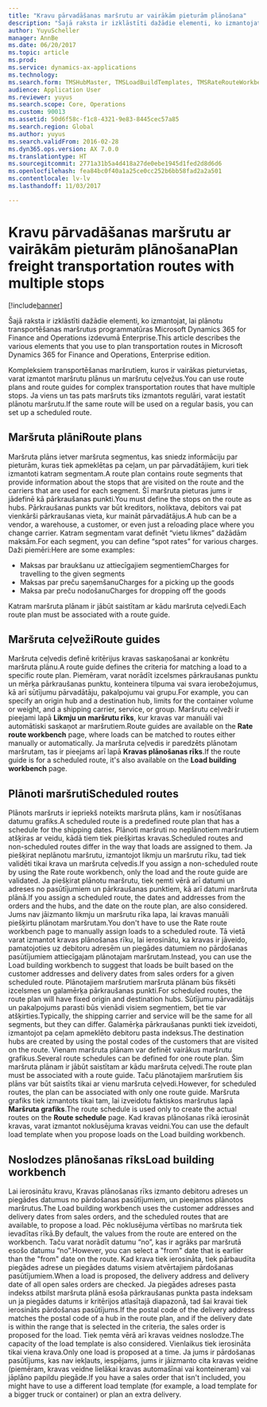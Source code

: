 ```yaml
---
title: "Kravu pārvadāšanas maršrutu ar vairākām pieturām plānošana"
description: "Šajā raksta ir izklāstīti dažādie elementi, ko izmantojat, lai plānotu transportēšanas maršrutus programmatūrā Microsoft Dynamics 365 for Finance and Operations."
author: YuyuScheller
manager: AnnBe
ms.date: 06/20/2017
ms.topic: article
ms.prod: 
ms.service: dynamics-ax-applications
ms.technology: 
ms.search.form: TMSHubMaster, TMSLoadBuildTemplates, TMSRateRouteWorkbench, TMSRouteGuide, TMSRoutePlan, TMSRouteWorkbench, WHSLoadTemplate
audience: Application User
ms.reviewer: yuyus
ms.search.scope: Core, Operations
ms.custom: 90013
ms.assetid: 50d6f58c-f1c8-4321-9e83-8445cec57a85
ms.search.region: Global
ms.author: yuyus
ms.search.validFrom: 2016-02-28
ms.dyn365.ops.version: AX 7.0.0
ms.translationtype: HT
ms.sourcegitcommit: 2771a31b5a4d418a27de0ebe1945d1fed2d8d6d6
ms.openlocfilehash: fea84bc0f40a1a25ce0cc252b6bb58fad2a2a501
ms.contentlocale: lv-lv
ms.lasthandoff: 11/03/2017

---
```


# <a name="plan-freight-transportation-routes-with-multiple-stops"></a><span data-ttu-id="71ccd-103">Kravu pārvadāšanas maršrutu ar vairākām pieturām plānošana</span><span class="sxs-lookup"><span data-stu-id="71ccd-103">Plan freight transportation routes with multiple stops</span></span>

[!include[banner](../includes/banner.md)]


<span data-ttu-id="71ccd-104">Šajā raksta ir izklāstīti dažādie elementi, ko izmantojat, lai plānotu transportēšanas maršrutus programmatūras Microsoft Dynamics 365 for Finance and Operations izdevumā Enterprise.</span><span class="sxs-lookup"><span data-stu-id="71ccd-104">This article describes the various elements that you use to plan transportation routes in Microsoft Dynamics 365 for Finance and Operations, Enterprise edition.</span></span>

<span data-ttu-id="71ccd-105">Kompleksiem transportēšanas maršrutiem, kuros ir vairākas pieturvietas, varat izmantot maršrutu plānus un maršrutu ceļvežus.</span><span class="sxs-lookup"><span data-stu-id="71ccd-105">You can use route plans and route guides for complex transportation routes that have multiple stops.</span></span> <span data-ttu-id="71ccd-106">Ja viens un tas pats maršruts tiks izmantots regulāri, varat iestatīt plānotu maršrutu.</span><span class="sxs-lookup"><span data-stu-id="71ccd-106">If the same route will be used on a regular basis, you can set up a scheduled route.</span></span>

## <a name="route-plans"></a><span data-ttu-id="71ccd-107">Maršruta plāni</span><span class="sxs-lookup"><span data-stu-id="71ccd-107">Route plans</span></span>
<span data-ttu-id="71ccd-108">Maršruta plāns ietver maršruta segmentus, kas sniedz informāciju par pieturām, kuras tiek apmeklētas pa ceļam, un par pārvadātājiem, kuri tiek izmantoti katram segmentam.</span><span class="sxs-lookup"><span data-stu-id="71ccd-108">A route plan contains route segments that provide information about the stops that are visited on the route and the carriers that are used for each segment.</span></span> <span data-ttu-id="71ccd-109">Šī maršruta pieturas jums ir jādefinē kā pārkraušanas punkti.</span><span class="sxs-lookup"><span data-stu-id="71ccd-109">You must define the stops on the route as hubs.</span></span> <span data-ttu-id="71ccd-110">Pārkraušanas punkts var būt kreditors, noliktava, debitors vai pat vienkārši pārkraušanas vieta, kur maināt pārvadātājus.</span><span class="sxs-lookup"><span data-stu-id="71ccd-110">A hub can be a vendor, a warehouse, a customer, or even just a reloading place where you change carrier.</span></span> <span data-ttu-id="71ccd-111">Katram segmentam varat definēt “vietu likmes” dažādām maksām.</span><span class="sxs-lookup"><span data-stu-id="71ccd-111">For each segment, you can define “spot rates” for various charges.</span></span> <span data-ttu-id="71ccd-112">Daži piemēri:</span><span class="sxs-lookup"><span data-stu-id="71ccd-112">Here are some examples:</span></span>

-   <span data-ttu-id="71ccd-113">Maksas par braukšanu uz attiecīgajiem segmentiem</span><span class="sxs-lookup"><span data-stu-id="71ccd-113">Charges for travelling to the given segments</span></span>
-   <span data-ttu-id="71ccd-114">Maksas par preču saņemšanu</span><span class="sxs-lookup"><span data-stu-id="71ccd-114">Charges for a picking up the goods</span></span>
-   <span data-ttu-id="71ccd-115">Maksa par preču nodošanu</span><span class="sxs-lookup"><span data-stu-id="71ccd-115">Charges for dropping off the goods</span></span>

<span data-ttu-id="71ccd-116">Katram maršruta plānam ir jābūt saistītam ar kādu maršruta ceļvedi.</span><span class="sxs-lookup"><span data-stu-id="71ccd-116">Each route plan must be associated with a route guide.</span></span>

## <a name="route-guides"></a><span data-ttu-id="71ccd-117">Maršruta ceļveži</span><span class="sxs-lookup"><span data-stu-id="71ccd-117">Route guides</span></span>
<span data-ttu-id="71ccd-118">Maršruta ceļvedis definē kritērijus kravas saskaņošanai ar konkrētu maršruta plānu.</span><span class="sxs-lookup"><span data-stu-id="71ccd-118">A route guide defines the criteria for matching a load to a specific route plan.</span></span> <span data-ttu-id="71ccd-119">Piemēram, varat norādīt izcelsmes pārkraušanas punktu un mērķa pārkraušanas punktu, konteinera tilpuma vai svara ierobežojumus, kā arī sūtījumu pārvadātāju, pakalpojumu vai grupu.</span><span class="sxs-lookup"><span data-stu-id="71ccd-119">For example, you can specify an origin hub and a destination hub, limits for the container volume or weight, and a shipping carrier, service, or group.</span></span> <span data-ttu-id="71ccd-120">Maršrutu ceļveži ir pieejami lapā **Likmju un maršrutu rīks**, kur kravas var manuāli vai automātiski saskaņot ar maršrutiem.</span><span class="sxs-lookup"><span data-stu-id="71ccd-120">Route guides are available on the **Rate route workbench** page, where loads can be matched to routes either manually or automatically.</span></span> <span data-ttu-id="71ccd-121">Ja maršruta ceļvedis ir paredzēts plānotam maršrutam, tas ir pieejams arī lapā **Kravas plānošanas rīks**.</span><span class="sxs-lookup"><span data-stu-id="71ccd-121">If the route guide is for a scheduled route, it's also available on the **Load building workbench** page.</span></span>

## <a name="scheduled-routes"></a><span data-ttu-id="71ccd-122">Plānoti maršruti</span><span class="sxs-lookup"><span data-stu-id="71ccd-122">Scheduled routes</span></span>
<span data-ttu-id="71ccd-123">Plānots maršruts ir iepriekš noteikts maršruta plāns, kam ir nosūtīšanas datumu grafiks.</span><span class="sxs-lookup"><span data-stu-id="71ccd-123">A scheduled route is a predefined route plan that has a schedule for the shipping dates.</span></span> <span data-ttu-id="71ccd-124">Plānoti maršruti no neplānotiem maršrutiem atšķiras ar veidu, kādā tiem tiek piešķirtas kravas.</span><span class="sxs-lookup"><span data-stu-id="71ccd-124">Scheduled routes and non-scheduled routes differ in the way that loads are assigned to them.</span></span> <span data-ttu-id="71ccd-125">Ja piešķirat neplānotu maršrutu, izmantojot likmju un maršrutu rīku, tad tiek validēti tikai krava un maršruta ceļvedis.</span><span class="sxs-lookup"><span data-stu-id="71ccd-125">If you assign a non-scheduled route by using the Rate route workbench, only the load and the route guide are validated.</span></span> <span data-ttu-id="71ccd-126">Ja piešķirat plānotu maršrutu, tiek ņemti vērā arī datumi un adreses no pasūtījumiem un pārkraušanas punktiem, kā arī datumi maršruta plānā.</span><span class="sxs-lookup"><span data-stu-id="71ccd-126">If you assign a scheduled route, the dates and addresses from the orders and the hubs, and the date on the route plan, are also considered.</span></span> <span data-ttu-id="71ccd-127">Jums nav jāizmanto likmju un maršrutu rīka lapa, lai kravas manuāli piešķirtu plānotam maršrutam.</span><span class="sxs-lookup"><span data-stu-id="71ccd-127">You don't have to use the Rate route workbench page to manually assign loads to a scheduled route.</span></span> <span data-ttu-id="71ccd-128">Tā vietā varat izmantot kravas plānošanas rīku, lai ierosinātu, ka kravas ir jāveido, pamatojoties uz debitoru adresēm un piegādes datumiem no pārdošanas pasūtījumiem attiecīgajam plānotajam maršrutam.</span><span class="sxs-lookup"><span data-stu-id="71ccd-128">Instead, you can use the Load building workbench to suggest that loads be built based on the customer addresses and delivery dates from sales orders for a given scheduled route.</span></span> <span data-ttu-id="71ccd-129">Plānotajiem maršrutiem maršruta plānam būs fiksēti izcelsmes un galamērķa pārkraušanas punkti.</span><span class="sxs-lookup"><span data-stu-id="71ccd-129">For scheduled routes, the route plan will have fixed origin and destination hubs.</span></span> <span data-ttu-id="71ccd-130">Sūtījumu pārvadātājs un pakalpojums parasti būs vienādi visiem segmentiem, bet tie var atšķirties.</span><span class="sxs-lookup"><span data-stu-id="71ccd-130">Typically, the shipping carrier and service will be the same for all segments, but they can differ.</span></span> <span data-ttu-id="71ccd-131">Galamērķa pārkraušanas punkti tiek izveidoti, izmantojot pa ceļam apmeklēto debitoru pasta indeksus.</span><span class="sxs-lookup"><span data-stu-id="71ccd-131">The destination hubs are created by using the postal codes of the customers that are visited on the route.</span></span> <span data-ttu-id="71ccd-132">Vienam maršruta plānam var definēt vairākus maršrutu grafikus.</span><span class="sxs-lookup"><span data-stu-id="71ccd-132">Several route schedules can be defined for one route plan.</span></span> <span data-ttu-id="71ccd-133">Šim maršruta plānam ir jābūt saistītam ar kādu maršruta ceļvedi.</span><span class="sxs-lookup"><span data-stu-id="71ccd-133">The route plan must be associated with a route guide.</span></span> <span data-ttu-id="71ccd-134">Taču plānotajiem maršrutiem šis plāns var būt saistīts tikai ar vienu maršruta ceļvedi.</span><span class="sxs-lookup"><span data-stu-id="71ccd-134">However, for scheduled routes, the plan can be associated with only one route guide.</span></span> <span data-ttu-id="71ccd-135">Maršruta grafiks tiek izmantots tikai tam, lai izveidotu faktiskos maršrutus lapā **Maršruta grafiks**.</span><span class="sxs-lookup"><span data-stu-id="71ccd-135">The route schedule is used only to create the actual routes on the **Route schedule** page.</span></span> <span data-ttu-id="71ccd-136">Kad kravas plānošanas rīkā ierosināt kravas, varat izmantot noklusējuma kravas veidni.</span><span class="sxs-lookup"><span data-stu-id="71ccd-136">You can use the default load template when you propose loads on the Load building workbench.</span></span>

## <a name="load-building-workbench"></a><span data-ttu-id="71ccd-137">Noslodzes plānošanas rīks</span><span class="sxs-lookup"><span data-stu-id="71ccd-137">Load building workbench</span></span>
<span data-ttu-id="71ccd-138">Lai ierosinātu kravu, Kravas plānošanas rīks izmanto debitoru adreses un piegādes datumus no pārdošanas pasūtījumiem, un pieejamos plānotos maršrutus.</span><span class="sxs-lookup"><span data-stu-id="71ccd-138">The Load building workbench uses the customer addresses and delivery dates from sales orders, and the scheduled routes that are available, to propose a load.</span></span> <span data-ttu-id="71ccd-139">Pēc noklusējuma vērtības no maršruta tiek ievadītas rīkā.</span><span class="sxs-lookup"><span data-stu-id="71ccd-139">By default, the values from the route are entered on the workbench.</span></span> <span data-ttu-id="71ccd-140">Taču varat norādīt datumu “no”, kas ir agrāks par maršrutā esošo datumu “no”.</span><span class="sxs-lookup"><span data-stu-id="71ccd-140">However, you can select a "from" date that is earlier than the "from" date on the route.</span></span> <span data-ttu-id="71ccd-141">Kad krava tiek ierosināta, tiek pārbaudīta piegādes adrese un piegādes datums visiem atvērtajiem pārdošanas pasūtījumiem.</span><span class="sxs-lookup"><span data-stu-id="71ccd-141">When a load is proposed, the delivery address and delivery date of all open sales orders are checked.</span></span> <span data-ttu-id="71ccd-142">Ja piegādes adreses pasta indekss atbilst maršruta plānā esoša pārkraušanas punkta pasta indeksam un ja piegādes datums ir kritērijos atlasītajā diapazonā, tad šai kravai tiek ierosināts pārdošanas pasūtījums.</span><span class="sxs-lookup"><span data-stu-id="71ccd-142">If the postal code of the delivery address matches the postal code of a hub in the route plan, and if the delivery date is within the range that is selected in the criteria, the sales order is proposed for the load.</span></span> <span data-ttu-id="71ccd-143">Tiek ņemta vērā arī kravas veidnes noslodze.</span><span class="sxs-lookup"><span data-stu-id="71ccd-143">The capacity of the load template is also considered.</span></span> <span data-ttu-id="71ccd-144">Vienlaikus tiek ierosināta tikai viena krava.</span><span class="sxs-lookup"><span data-stu-id="71ccd-144">Only one load is proposed at a time.</span></span> <span data-ttu-id="71ccd-145">Ja jums ir pārdošanas pasūtījums, kas nav iekļauts, iespējams, jums ir jāizmanto cita kravas veidne (piemēram, kravas veidne lielākai kravas automašīnai vai konteineram) vai jāplāno papildu piegāde.</span><span class="sxs-lookup"><span data-stu-id="71ccd-145">If you have a sales order that isn't included, you might have to use a different load template (for example, a load template for a bigger truck or container) or plan an extra delivery.</span></span>




